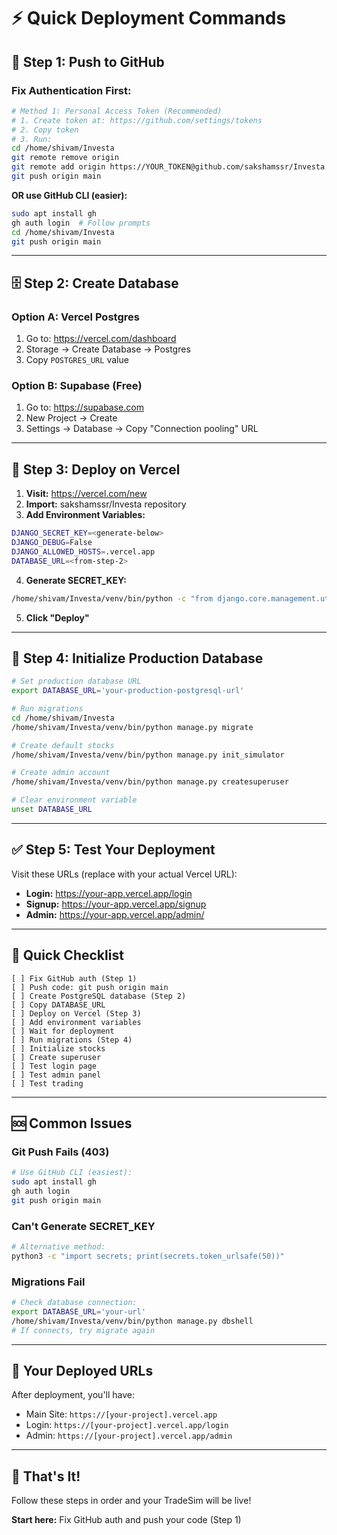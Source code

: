# ⚡ Quick Deployment Commands

## 🔐 Step 1: Push to GitHub

### Fix Authentication First:
```bash
# Method 1: Personal Access Token (Recommended)
# 1. Create token at: https://github.com/settings/tokens
# 2. Copy token
# 3. Run:
cd /home/shivam/Investa
git remote remove origin
git remote add origin https://YOUR_TOKEN@github.com/sakshamssr/Investa.git
git push origin main
```

**OR use GitHub CLI (easier):**
```bash
sudo apt install gh
gh auth login  # Follow prompts
cd /home/shivam/Investa
git push origin main
```

---

## 🗄️ Step 2: Create Database

### Option A: Vercel Postgres
1. Go to: https://vercel.com/dashboard
2. Storage → Create Database → Postgres
3. Copy `POSTGRES_URL` value

### Option B: Supabase (Free)
1. Go to: https://supabase.com
2. New Project → Create
3. Settings → Database → Copy "Connection pooling" URL

---

## 🚀 Step 3: Deploy on Vercel

1. **Visit:** https://vercel.com/new
2. **Import:** sakshamssr/Investa repository
3. **Add Environment Variables:**

```bash
DJANGO_SECRET_KEY=<generate-below>
DJANGO_DEBUG=False
DJANGO_ALLOWED_HOSTS=.vercel.app
DATABASE_URL=<from-step-2>
```

4. **Generate SECRET_KEY:**
```bash
/home/shivam/Investa/venv/bin/python -c "from django.core.management.utils import get_random_secret_key; print(get_random_secret_key())"
```

5. **Click "Deploy"**

---

## 🔄 Step 4: Initialize Production Database

```bash
# Set production database URL
export DATABASE_URL='your-production-postgresql-url'

# Run migrations
cd /home/shivam/Investa
/home/shivam/Investa/venv/bin/python manage.py migrate

# Create default stocks
/home/shivam/Investa/venv/bin/python manage.py init_simulator

# Create admin account
/home/shivam/Investa/venv/bin/python manage.py createsuperuser

# Clear environment variable
unset DATABASE_URL
```

---

## ✅ Step 5: Test Your Deployment

Visit these URLs (replace with your actual Vercel URL):
- **Login:** https://your-app.vercel.app/login
- **Signup:** https://your-app.vercel.app/signup
- **Admin:** https://your-app.vercel.app/admin/

---

## 🎯 Quick Checklist

```
[ ] Fix GitHub auth (Step 1)
[ ] Push code: git push origin main
[ ] Create PostgreSQL database (Step 2)
[ ] Copy DATABASE_URL
[ ] Deploy on Vercel (Step 3)
[ ] Add environment variables
[ ] Wait for deployment
[ ] Run migrations (Step 4)
[ ] Initialize stocks
[ ] Create superuser
[ ] Test login page
[ ] Test admin panel
[ ] Test trading
```

---

## 🆘 Common Issues

### Git Push Fails (403)
```bash
# Use GitHub CLI (easiest):
sudo apt install gh
gh auth login
git push origin main
```

### Can't Generate SECRET_KEY
```bash
# Alternative method:
python3 -c "import secrets; print(secrets.token_urlsafe(50))"
```

### Migrations Fail
```bash
# Check database connection:
export DATABASE_URL='your-url'
/home/shivam/Investa/venv/bin/python manage.py dbshell
# If connects, try migrate again
```

---

## 📱 Your Deployed URLs

After deployment, you'll have:
- Main Site: `https://[your-project].vercel.app`
- Login: `https://[your-project].vercel.app/login`
- Admin: `https://[your-project].vercel.app/admin`

---

## 🎉 That's It!

Follow these steps in order and your TradeSim will be live!

**Start here:** Fix GitHub auth and push your code (Step 1)
